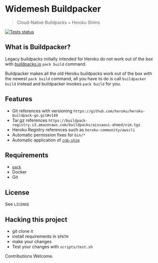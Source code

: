 # Widemesh Buildpacker
> Cloud-Native Buildpacks + Heroku Shims

[![Tests status](https://github.com/widemeshio/buildpacker/workflows/test/badge.svg)](https://github.com/widemeshio/buildpacker/actions?query=workflow%3Atest)

## What is Buildpacker?

Legacy buildpacks initially intended for Heroku do not work out of the box with [buildpacks.io](https://buildpacks.io/) `pack build` command.

Buildpacker makes all the old Heroku buildpacks work out of the box with the newest `pack build` command,
all you have to do is call `buildpacker build` instead and buildpacker invokes `pack build` for you.

## Features

* Git references with versioning `https://github.com/heroku/heroku-buildpack-go.git#v149`
* Tar.gz references `https://buildpack-registry.s3.amazonaws.com/buildpacks/aissaoui-ahmed/vim.tgz`
* Heroku Registry references such as `heroku-community/awscli`
* Automatic permission fixes for `bin/*`
* Automatic application of [`cnb-shim`](https://github.com/heroku/cnb-shim)

## Requirements

* [`pack`](https://buildpacks.io/)
* Docker
* Git

## License

See `LICENSE`
 
## Hacking this project

* git clone it
* install requirements in `$PATH`
* make your changes
* Test your changes with `scripts/test.sh`

Contributions Welcome.
